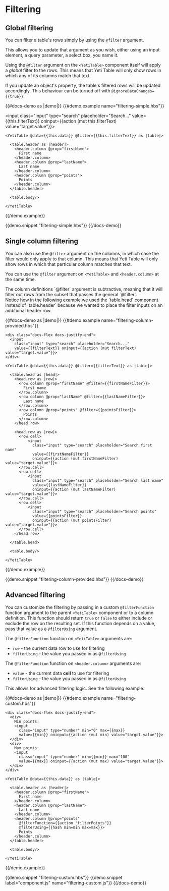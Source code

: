 # Filtering

## Global filtering

You can filter a table's rows simply by using the `@filter` argument.

This allows you to update that argument as you wish, either using an input element, a query parameter, a select box, you name it.

Using the `@filter` argument on the `<YetiTable>` component itself will apply a *global* filter to the rows.
This means that Yeti Table will only show rows in which any of its columns match that text. 

If you update an object's property, the table's filtered rows will be updated accordingly. This behaviour can be turned off with `@ignoreDataChanges={{true}}`.

{{#docs-demo as |demo|}}
  {{#demo.example name="filtering-simple.hbs"}}
    <div class="docs-flex docs-justify-end">
      <input
        class="input" type="search" placeholder="Search..."
        value={{this.filterText}} oninput={{action (mut this.filterText) value="target.value"}}>
    </div>

    <YetiTable @data={{this.data}} @filter={{this.filterText}} as |table|>

      <table.header as |header|>
        <header.column @prop="firstName">
          First name
        </header.column>
        <header.column @prop="lastName">
          Last name
        </header.column>
        <header.column @prop="points">
          Points
        </header.column>
      </table.header>

      <table.body/>

    </YetiTable>
  {{/demo.example}}

  {{demo.snippet "filtering-simple.hbs"}}
{{/docs-demo}}

## Single column filtering

You can also use the `@filter` argument on the columns, in which case the filter would only apply to that column.
This means that Yeti Table will only show rows in which that particular column matches that text. 

You can use the `@filter` argument on `<YetiTable>` and `<header.column>` at the same time.

<aside>
  The column definitions `@filter` argument is subtractive, meaning that it will filter out rows
  from the subset that passes the general `@filter`.
</aside>

<aside>
  Notice how in the following example we used the `table.head` component instead of `table.header`
  because we wanted to place the filter inputs on an additional header row.
</aside>

{{#docs-demo as |demo|}}
  {{#demo.example name="filtering-column-provided.hbs"}}

    <div class="docs-flex docs-justify-end">
      <input
        class="input" type="search" placeholder="Search..."
        value={{filterText}} oninput={{action (mut filterText) value="target.value"}}>
    </div>

    <YetiTable @data={{this.data}} @filter={{filterText}} as |table|>

      <table.head as |head|>
        <head.row as |row|>
          <row.column @prop="firstName" @filter={{firstNameFilter}}>
            First name
          </row.column>
          <row.column @prop="lastName" @filter={{lastNameFilter}}>
            Last name
          </row.column>
          <row.column @prop="points" @filter={{pointsFilter}}>
            Points
          </row.column>
        </head.row>
        
        <head.row as |row|>
          <row.cell>
              <input
                class="input" type="search" placeholder="Search first name"
                value={{firstNameFilter}}
                oninput={{action (mut firstNameFilter) value="target.value"}}>
          </row.cell>
          <row.cell>
              <input
                class="input" type="search" placeholder="Search last name"
                value={{lastNameFilter}}
                oninput={{action (mut lastNameFilter) value="target.value"}}>
          </row.cell>
          <row.cell>
              <input
                class="input" type="search" placeholder="Search points"
                value={{pointsFilter}}
                oninput={{action (mut pointsFilter) value="target.value"}}>
          </row.cell>
        </head.row>
        
      </table.head>

      <table.body/>

    </YetiTable>
  {{/demo.example}}

  {{demo.snippet "filtering-column-provided.hbs"}}
{{/docs-demo}}

## Advanced filtering

You can customize the filtering by passing in a custom `@filterFunction` function argument to the
parent `<YetiTable>` component or to a column definition.
This function should return `true` or `false` to either include or exclude the row on the resulting set.
If this function depends on a value, pass that value as a `@filterUsing` argument.

The `@filterFunction` function on `<YetiTable>` arguments are:
- `row` - the current data row to use for filtering
- `filterUsing` - the value you passed in as `@filterUsing`

The `@filterFunction` function on `<header.column>` arguments are:
- `value` - the current data **cell** to use for filtering
- `filterUsing` - the value you passed in as `@filterUsing`

This allows for advanced filtering logic. See the following example:

{{#docs-demo as |demo|}}
  {{#demo.example name="filtering-custom.hbs"}}

    <div class="docs-flex docs-justify-end">
      <div>
        Min points:
        <input
          class="input" type="number" min="0" max={{max}}
          value={{min}} oninput={{action (mut min) value="target.value"}}>
      </div>
      <div>
        Max points:
        <input
          class="input" type="number" min={{min}} max="100"
          value={{max}} oninput={{action (mut max) value="target.value"}}>
      </div>
    </div>

    <YetiTable @data={{this.data}} as |table|>

      <table.header as |header|>
        <header.column @prop="firstName">
          First name
        </header.column>
        <header.column @prop="lastName">
          Last name
        </header.column>
        <header.column @prop="points"
          @filterFunction={{action "filterPoints"}}
          @filterUsing={{hash min=min max=max}}>
          Points
        </header.column>
      </table.header>

      <table.body/>

    </YetiTable>

  {{/demo.example}}

  {{demo.snippet "filtering-custom.hbs"}}
  {{demo.snippet label="component.js" name="filtering-custom.js"}}
{{/docs-demo}}

